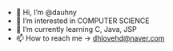 - 👋 Hi, I’m @dauhny
- 👀 I’m interested in COMPUTER SCIENCE
- 🌱 I’m currently learning C, Java, JSP
- 📫 How to reach me -> dhlovehd@naver.com

<!---
dauhny/dauhny is a ✨ special ✨ repository because its `README.md` (this file) appears on your GitHub profile.
You can click the Preview link to take a look at your changes.
--->
